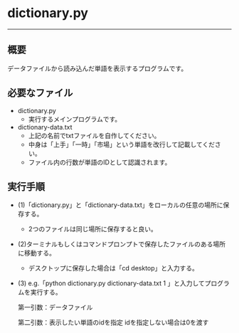 # dictionary.py

---

## 概要

データファイルから読み込んだ単語を表示するプログラムです。

## 必要なファイル

- dictionary.py
    - 実行するメインプログラムです。
- dictionary-data.txt
    - 上記の名前でtxtファイルを自作してください。
    - 中身は「上手」「一時」「市場」という単語を改行して記載してください。
    - ファイル内の行数が単語のIDとして認識されます。

## 実行手順

- (1)「dictionary.py」と「dictionary-data.txt」をローカルの任意の場所に保存する。

    - 2つのファイルは同じ場所に保存すると良い。

- (2)ターミナルもしくはコマンドプロンプトで保存したファイルのある場所に移動する。

    - デスクトップに保存した場合は「cd desktop」と入力する。

- (3)
     e.g.「python dictionary.py dictionary-data.txt 1 」と入力してプログラムを実行する。

     第一引数：データファイル
     
     第二引数：表示したい単語のidを指定
        idを指定しない場合は0を渡す